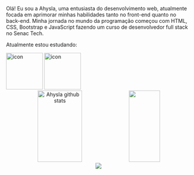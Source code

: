 Olá!  Eu sou a Ahysla, uma entusiasta do desenvolvimento web, atualmente focada em aprimorar minhas habilidades tanto no front-end quanto no back-end. Minha jornada no mundo da programação começou com HTML, CSS, Bootstrap e JavaScript fazendo um curso de desenvolvedor full stack no Senac Tech.

Atualmente estou estudando:
<div align="left">
   <img src="https://techstack-generator.vercel.app/js-icon.svg" alt="icon" width="100" height="100"/>
   </a>
   <img src="https://techstack-generator.vercel.app/react-icon.svg" alt="icon" width="100" height="100"/>
</div>

<div align="center">  
   <img width="49%" height="195px" src="https://github-readme-stats.vercel.app/api?username=ahyslaNascimento&show_icons=true&count_private=true&hide_border=true&title_color=ff1493&icon_color=ff1493&text_color=ff1493&bg_color=1C1C1C" alt="Ahysla github stats"/> 
   <img width="41%" height="195px" src="https://github-readme-stats.vercel.app/api/top-langs/?username=ahyslaNascimento&layout=compact&hide_border=true&title_color=ff1493&text_color=ff1493&bg_color=1C1C1C"/>
</div>

<div align="center">
<img src = "https://hermes.dio.me/articles/cover/7f943e7c-2db2-4cb5-8ee8-a53238f541fc.gif">
